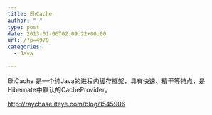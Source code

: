```yaml
---
title: EhCache
author: "-"
type: post
date: 2013-01-06T02:09:22+00:00
url: /?p=4979
categories:
  - Java

---
```

EhCache 是一个纯Java的进程内缓存框架，具有快速、精干等特点，是Hibernate中默认的CacheProvider。

<http://raychase.iteye.com/blog/1545906>